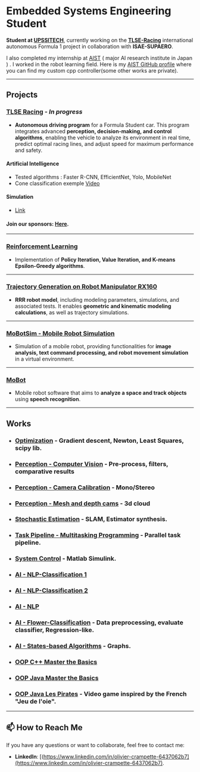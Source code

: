 # Embedded Systems Engineering Student

**Student at [UPSSITECH](https://www.upssitech.eu/)**, currently working on the **[TLSE-Racing](https://tlseracing.fr/about/)** international autonomous Formula 1 project in collaboration with **ISAE-SUPAERO**.

I also completed my internship at [AIST](https://www.aist.go.jp/)  ( major AI research institute in Japan ) . I worked in the robot learning field.
Here is my [AIST GitHub profile](https://github.com/Olivier-AIST) where you can find my custom cpp controller(some other works are private).

---

##  Projects  

### **[TLSE Racing](https://tlseracing.fr/about/)** - *In progress*  
- **Autonomous driving program** for a Formula Student car. This program integrates advanced **perception, decision-making, and control algorithms**, enabling the vehicle to analyze its environment in real time, predict optimal racing lines, and adjust speed for maximum performance and safety.
#### **Artificial  Intelligence**
- Tested algorithms : Faster R-CNN, EfficientNet, Yolo, MobileNet
- Cone classification exemple [Video](https://drive.google.com/file/d/1MGrdzST1wK_6sSkujaV90d7YrVzHE7JS/view?usp=drivesdk)
#### **Simulation**
- [Link](https://fs-driverless.github.io/Formula-Student-Driverless-Simulator/v2.2.0/)

  

#### **Join our sponsors**: [Here](https://tlseracing.fr/sponsors/).  

---

### **[Reinforcement Learning](https://github.com/OlivierCrt/Reinforcement_Learning)**  
- Implementation of **Policy Iteration, Value Iteration, and K-means Epsilon-Greedy algorithms**.  

---

### **[Trajectory Generation on Robot Manipulator RX160](https://github.com/OlivierCrt/Trajectory_Generation_Robot_Manipulator_RX160)**  
- **RRR robot model**, including modeling parameters, simulations, and associated tests. It enables **geometric and kinematic modeling calculations**, as well as trajectory simulations.  

---

### **[MoBotSim - Mobile Robot Simulation](https://github.com/OlivierCrt/MobotSim)**  
- Simulation of a mobile robot, providing functionalities for **image analysis, text command processing, and robot movement simulation** in a virtual environment.  

---

### **[MoBot](https://github.com/OlivierCrt/Mobot)**  
- Mobile robot software that aims to **analyze a space and track objects** using **speech recognition**.  

---




##  Works  

- ### **[Optimization](https://github.com/OlivierCrt/Optimisation_M1)** - Gradient descent, Newton, Least Squares, scipy lib.
- ### **[Perception - Computer Vision](https://github.com/OlivierCrt/Image_processing)** - Pre-process, filters, comparative results 
- ### **[Perception - Camera Calibration](https://github.com/OlivierCrt/Calibration)** - Mono/Stereo
- ### **[Perception - Mesh and depth cams](https://github.com/OlivierCrt/Perception_PW)** - 3d cloud
- ### **[Stochastic Estimation](https://github.com/OlivierCrt/Estimation_PW)** - SLAM, Estimator synthesis.
- ### **[Task Pipeline - Multitasking Programming](https://github.com/OlivierCrt/Task_Pipeline)** -  Parallel task pipeline.  
- ### **[System Control](https://github.com/OlivierCrt/PW_Robot_Control)** - Matlab Simulink.
- ### **[AI - NLP-Classification 1](https://github.com/OlivierCrt/PW_Machine-Learning)**  
- ### **[AI - NLP-Classification 2](https://github.com/OlivierCrt/PW_speech_processing)**
- ### **[AI - NLP](https://github.com/OlivierCrt/TP_Dialogue)**
- ### **[AI - Flower-Classification](https://github.com/OlivierCrt/PW-python-M1)** - Data preprocessing, evaluate classifier, Regression-like.
- ### **[AI - States-based Algorithms](https://github.com/OlivierCrt/PW_IA_M1)** - Graphs. 
- ### **[OOP C++ Master the Basics](https://github.com/OlivierCrt/PW_Cpp)**  
- ### **[OOP Java Master the Basics](https://github.com/OlivierCrt/PW-java-BS3)**
- ### **[OOP Java Les Pirates](https://github.com/OlivierCrt/les_pirates)**  - Video game inspired by the French "Jeu de l'oie".  

---

## 📫 How to Reach Me  
If you have any questions or want to collaborate, feel free to contact me:  
- **LinkedIn**: [(https://www.linkedin.com/in/olivier-crampette-6437062b7](https://www.linkedin.com/in/olivier-crampette-6437062b7).  
